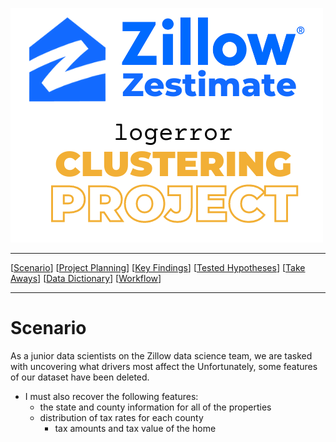 
 
![Zillow](zillowprojlogo.png)
___
<a id='navigation'></a>
[[Scenario](#scenario)]
[[Project Planning](#project-planning)]
[[Key Findings](#key-findings)]
[[Tested Hypotheses](#tested-hypotheses)]
[[Take Aways](#take-aways)]
[[Data Dictionary](#data-dictionary)]
[[Workflow](#workflow)]
___

# <a name="scenario"></a>Scenario

As a junior data scientists on the Zillow data science team, we are tasked with uncovering what drivers most affect the 
Unfortunately, some features of our dataset have been deleted. 
- I must also recover the following features:
    - the state and county information for all of the properties
    - distribution of tax rates for each county
        - tax amounts and tax value of the home

